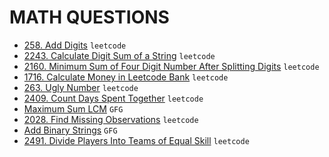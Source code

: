 # MATH QUESTIONS

* [258. Add Digits](https://github.com/anujvaghani0/DSA-Java/tree/master/src/Math/AddDigits.java) `leetcode`</br>
* [2243. Calculate Digit Sum of a String](https://github.com/anujvaghani0/DSA-Java/tree/master/src/Math/CalculateDigitSumOfAString.java) `leetcode`</br>
* [2160. Minimum Sum of Four Digit Number After Splitting Digits](https://github.com/anujvaghani0/DSA-Java/tree/master/src/Math/MinimumSumofFourDigitNumberAfterSplittingDigits.java) `leetcode`</br>
* [1716. Calculate Money in Leetcode Bank](https://github.com/anujvaghani0/DSA-Java/tree/master/src/Math/MinimumSumofFourDigitNumberAfterSplittingDigits.java) `leetcode`</br>
* [263. Ugly Number](https://github.com/anujvaghani0/DSA-Java/tree/master/src/Math/UglyNumber.java) `leetcode`</br>
* [2409. Count Days Spent Together](https://github.com/anujvaghani0/DSA-Java/tree/master/src/Math/countDaysTogether.java) `leetcode`</br>
* [Maximum Sum LCM](https://github.com/anujvaghani0/DSA-Java/tree/master/src/Math/MaximumSumLCM.java) `GFG`</br>
* [2028. Find Missing Observations](https://github.com/anujvaghani0/DSA-Java/tree/master/src/Math/FindMissingObservations.java) `leetcode`</br>
* [Add Binary Strings](https://github.com/anujvaghani0/DSA-Java/tree/master/src/Math/addBinary.java) `GFG`</br>
* [2491. Divide Players Into Teams of Equal Skill](https://github.com/anujvaghani0/DSA-Java/tree/master/src/Math/DividePlayersIntoTeamsOfEqualSkill.java) `leetcode`</br>